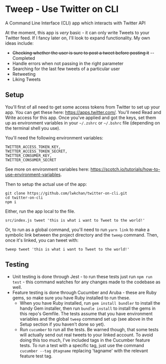 # Tweep - Use Twitter on CLI
A Command Line Interface (CLI) app which interacts with Twitter API

At the moment, this app is *very* basic - it can only write Tweets to your Twitter feed. If I fancy later on, I'll look to expand functionality. My own ideas include:

- ~~Checking whether the user is sure to post a tweet before posting it~~ --Completed
- Handle errors when not passing in the right parameter
- Searching for the last few tweets of a particular user
- Retweeting
- Liking Tweets

## Setup

You'll first of all need to get some access tokens from Twitter to set up your app. You can get these here: https://apps.twitter.com/. You'll need Read and Write access for this app. Once you've applied and got the keys, set them up as environment variables in your ```~/.zshrc``` or ```~/.bshrc``` file (depending on the terminal shell you use).

You'll need the following environment variables:
```
TWITTER_ACCESS_TOKEN_KEY,
TWITTER_ACCESS_TOKEN_SECRET,
TWITTER_CONSUMER_KEY,
TWITTER_CONSUMER_SECRET
```
See more on environment variables here: https://scotch.io/tutorials/how-to-use-environment-variables.

Then to setup the actual use of the app:

```
git clone https://github.com/lwkchan/twitter-on-cli.git
cd twitter-on-cli
npm i
```

Either, run the app local to the file.
```
src/index.js tweet 'this is what i want to Tweet to the world!'
```

Or, to run as a global command, you'll need to run ```yarn link``` to make a symbolic link between the project directory and the ```tweep``` command. Then, once it's linked, you can tweet with:
```
tweep tweet 'this is what i want to Tweet to the world!'
```

## Testing

* Unit testing is done through Jest - to run these tests just run ```npm run test``` - this command watches for any changes made to the codebase as well.
* Feature testing is done through Cucumber and Aruba - these are Ruby gems, so make sure you have Ruby installed to run these.
  * When you have Ruby installed, run ```gem install bundler``` to install the handy Gem installer, then run ```bundle install``` to install the gems in this repo's Gemfile. The tests assume that you have environment variables and the global ```tweep``` command set up (see above in the Setup section if you haven't done so yet).
  * Run ```cucumber``` to run all the tests. Be warned though, that some tests will actually send out real tweets to your linked account. To avoid doing this too much, I've included tags in the Cucumber feature tests. To run a test with a specific tag, just use the command ```cucumber --tag @tagname``` replacing 'tagname' with the relevant feature test tag.
